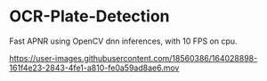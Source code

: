 # OCR-Plate-Detection
Fast APNR using OpenCV dnn inferences, with 10 FPS on cpu.

https://user-images.githubusercontent.com/18560386/164028898-161f4e23-2843-4fe1-a810-fe0a59ad8ae6.mov

